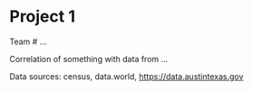 # Project 1

Team # ...


Correlation of something with data from ...

Data sources: census, data.world, https://data.austintexas.gov
